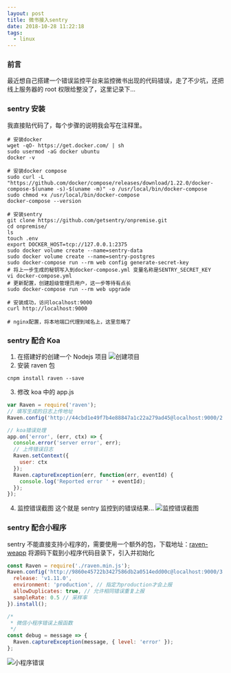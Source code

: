 ```yaml
---
layout: post
title: 微书接入sentry
date: 2018-10-28 11:22:18
tags:
  - linux
---
```


### 前言

最近想自己搭建一个错误监控平台来监控微书出现的代码错误，走了不少坑，还把线上服务器的 root 权限给整没了，这里记录下...

### sentry 安装

我直接贴代码了，每个步骤的说明我会写在注释里。

```shell
# 安装docker
wget -qO- https://get.docker.com/ | sh
sudo usermod -aG docker ubuntu
docker -v

# 安装docker compose
sudo curl -L "https://github.com/docker/compose/releases/download/1.22.0/docker-compose-$(uname -s)-$(uname -m)" -o /usr/local/bin/docker-compose
sudo chmod +x /usr/local/bin/docker-compose
docker-compose --version

# 安装sentry
git clone https://github.com/getsentry/onpremise.git
cd onpremise/
ls
touch .env
export DOCKER_HOST=tcp://127.0.0.1:2375
sudo docker volume create --name=sentry-data
sudo docker volume create --name=sentry-postgres
sudo docker-compose run --rm web config generate-secret-key
# 将上一步生成的秘钥写入到docker-compose.yml 变量名称是SENTRY_SECRET_KEY
vi docker-compose.yml
# 更新配置，创建超级管理员用户，这一步等待有点长
sudo docker-compose run --rm web upgrade

# 安装成功，访问localhost:9000
curl http://localhost:9000

# nginx配置，将本地端口代理到域名上，这里忽略了
```

### sentry 配合 Koa

1. 在搭建好的创建一个 Nodejs 项目
   ![创建项目](https://fs.andylistudio.com/1540698040385.png)
2. 安装 raven 包

```
cnpm install raven --save
```

3. 修改 koa 中的 app.js

```javascript
var Raven = require('raven');
// 填写生成的日志上传地址
Raven.config('http://44cbd1e49f7b4e88847a1c22a279ad45@localhost:9000/2').install();

// koa错误处理
app.on('error', (err, ctx) => {
  console.error('server error', err);
  // 上传错误日志
  Raven.setContext({
    user: ctx
  });
  Raven.captureException(err, function(err, eventId) {
    console.log('Reported error ' + eventId);
  });
});
```

4.  监控错误截图
    这个就是 sentry 监控到的错误结果...
    ![监控错误截图](https://fs.andylistudio.com/1540698396271.png)

### sentry 配合小程序

sentry 不能直接支持小程序的，需要使用一个额外的包，下载地址：[raven-weapp](https://github.com/youzan/raven-weapp)
将源码下载到小程序代码目录下，引入并初始化

```javascript
const Raven = require('./raven.min.js');
Raven.config('http://9860e45722b3427586db2a0514edd00c@localhost:9000/3', {
  release: 'v1.11.0',
  environment: 'production', // 指定为production才会上报
  allowDuplicates: true, // 允许相同错误重复上报
  sampleRate: 0.5 // 采样率
}).install();

/*
 * 微信小程序错误上报函数
 */
const debug = message => {
  Raven.captureException(message, { level: 'error' });
};
```

![小程序错误](https://fs.andylistudio.com/1540699864079.png)
